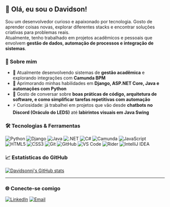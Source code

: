 ## 👋 Olá, eu sou o Davidson!

Sou um desenvolvedor curioso e apaixonado por tecnologia. Gosto de aprender coisas novas, explorar diferentes stacks e encontrar soluções criativas para problemas reais.  
Atualmente, tenho trabalhado em projetos acadêmicos e pessoais que envolvem **gestão de dados, automação de processos e integração de sistemas**.  

### 🚀 Sobre mim

- 🔭 Atualmente desenvolvendo sistemas de **gestão acadêmica** e explorando integrações com **Camunda BPM**  
- 🌱 Aprimorando minhas habilidades em **Django, ASP.NET Core, Java e automações com Python**  
- 💬 Gosto de conversar sobre **boas práticas de código, arquitetura de software, e como simplificar tarefas repetitivas com automação**  
- ⚡ Curiosidade: já trabalhei em projetos que vão desde **chatbots no Discord (Oráculo do LEDS)** até **labirintos visuais em Java Swing**  

### 🛠️ Tecnologias & Ferramentas

![Python](https://img.shields.io/badge/-Python-3776AB?style=flat&logo=python&logoColor=white)
![Django](https://img.shields.io/badge/-Django-092E20?style=flat&logo=django)
![Java](https://img.shields.io/badge/-Java-007396?style=flat&logo=java&logoColor=white)
![.NET](https://img.shields.io/badge/-.NET-512BD4?style=flat&logo=dotnet&logoColor=white)
![C#](https://img.shields.io/badge/-C%23-239120?style=flat&logo=csharp&logoColor=white)
![Camunda](https://img.shields.io/badge/-Camunda-FF0000?style=flat&logo=apache&logoColor=white)
![JavaScript](https://img.shields.io/badge/-JavaScript-F7DF1E?style=flat&logo=javascript&logoColor=black)
![HTML5](https://img.shields.io/badge/-HTML5-E34F26?style=flat&logo=html5&logoColor=white)
![CSS3](https://img.shields.io/badge/-CSS3-1572B6?style=flat&logo=css3)
![Git](https://img.shields.io/badge/-Git-F05032?style=flat&logo=git&logoColor=white)
![GitHub](https://img.shields.io/badge/-GitHub-181717?style=flat&logo=github)
![VS Code](https://img.shields.io/badge/-VS%20Code-007ACC?style=flat&logo=visual-studio-code)
![Rider](https://img.shields.io/badge/-Rider-000000?style=flat&logo=jetbrains&logoColor=white)
![IntelliJ IDEA](https://img.shields.io/badge/-IntelliJ%20IDEA-000000?style=flat&logo=intellijidea)

### 📈 Estatísticas do GitHub

[![Davidsonnj's GitHub stats](https://github-readme-stats.vercel.app/api?username=Davidsonnj&show_icons=true&theme=tokyonight)](https://github.com/anuraghazra/github-readme-stats)

---

### 🌐 Conecte-se comigo

[![LinkedIn](https://img.shields.io/badge/-LinkedIn-0077B5?style=flat&logo=linkedin&logoColor=white)](https://www.linkedin.com/in/davidson-carvalho-dos-santos-aa1154235/) [![Email](https://img.shields.io/badge/-Email-EA4335?style=flat&logo=gmail&logoColor=white)](mailto:davidsoncs45@gmail.com)  
